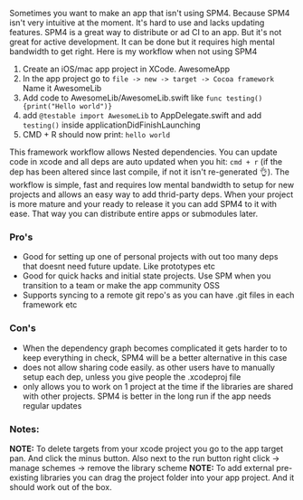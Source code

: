 Sometimes you want to make an app that isn't using SPM4<!--more-->. Because SPM4 isn't very intuitive at the moment. It's hard to use and lacks updating features. SPM4 is a great way to distribute or ad CI to an app. But it's not great for active development. It can be done but it requires high mental bandwidth to get right. Here is my workflow when not using SPM4

1. Create an iOS/mac app project in XCode. AwesomeApp
2. In the app project go to `file -> new -> target -> Cocoa framework` Name it AwesomeLib
3. Add code to AwesomeLib/AwesomeLib.swift like `func testing(){print("Hello world")}`
4. add `@testable import AwesomeLib` to AppDelegate.swift and add `testing()` inside applicationDidFinishLaunching
5. CMD + R should now print: `hello world`

This framework workflow allows Nested dependencies. You can update code in xcode and all deps are auto updated when you hit: `cmd + r` (if the dep has been altered since last compile, if not it isn't re-generated 👌). The workflow is simple, fast and requires low mental bandwidth to setup for new projects and allows an easy way to add thrid-party deps. When your project is more mature and your ready to release it you can add SPM4 to it with ease. That way you can distribute entire apps or submodules later.


### Pro's
- Good for setting up one of personal projects with out too many deps that doesnt need future update. Like prototypes etc
- Good for quick hacks and initial state projects. Use SPM when you transition to a team or make the app community OSS
- Supports syncing to a remote git repo's as you can have .git files in each framework etc

### Con's
- When the dependency graph becomes complicated it gets harder to to keep everything in check, SPM4 will be a better alternative in this case
- does not allow sharing code easily. as other users have to manually setup each dep, unless you give people the .xcodeproj file
- only allows you to work on 1 project at the time if the libraries are shared with other projects. SPM4 is better in the long run if the app needs regular updates

### Notes:
**NOTE:** To delete targets from your xcode project you go to the app target pan. And click the minus button. Also next to the run button right click -> manage schemes -> remove the library scheme
**NOTE:** To add external pre-existing libraries you can drag the project folder into your app project. And it should work out of the box.
